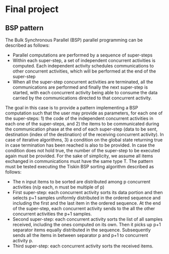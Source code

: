 # Final project
## BSP pattern
The Bulk Synchronous Parallel (BSP) parallel programming can be described as follows:
* Parallel computations are performed by a sequence of super-steps
* Within each super-step, a set of independent concurrent activities is computed. Each independent
activity schedules communications to other concurrent activities, which will be performed at the
end of the super-step
* When all the super-step concurrent activities are terminated, all the communications are
performed and finally the next super-step is started, with each concurrent activity being able to
consume the data carried by the communications directed to that concurrent activity.


The goal in this case is to provide a pattern implementing a BSP computation such that the user may
provide as parameters, for each one of the super-steps: 1) the code of the independent concurrent
activities in each one of the super-steps, and 2) the items to be communicated during the communication
phase at the end of each super-step (data to be sent, destination (index of the destination) of the receiving
concurrent activity). In case of iterative algorithms, 3) a condition on the global state returning true in
case termination has been reached is also to be provided. In case the condition does not hold true, the
number of the super-step to be executed again must be provided.
For the sake of simplicity, we assume all items exchanged in communications must have the same type T.
The pattern must be tested executing the Tiskin BSP sorting algorithm described as follows:
* The n input items to be sorted are distributed among p concurrent activities (n/p each, n must be
multiple of p)
* First super-step: each concurrent activity sorts its data portion and then selects p+1 samples
uniformly distributed in the ordered sequence and including the first and the last item in the
ordered sequence. At the end of the super-step, each concurrent activity sends to the all the other
concurrent activities the p+1 samples.
* Second super-step: each concurrent activity sorts the list of all samples received, including the
ones computed on its own. Then it picks up p+1 separator items equally distributed in the
sequence. Subsequently sends all the items in between separator p and p+1 to concurrent activity
p.
* Third super-step: each concurrent activity sorts the received items.